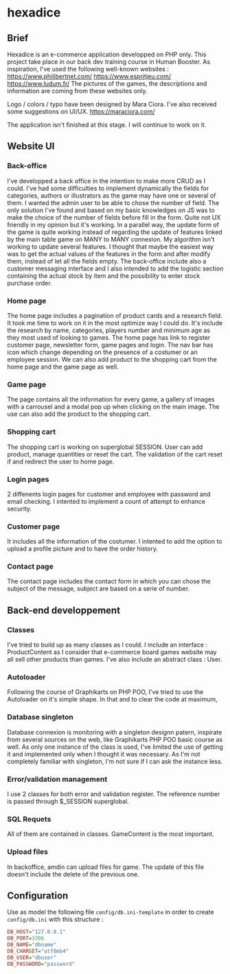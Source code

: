 # hexadice

## Brief 

Hexadice is an e-commerce application developped on PHP only. This project take place in our back dev training course in Human Booster. 
As inspiration, I've used the following well-known websites : 
https://www.philibertnet.com/
https://www.espritjeu.com/
https://www.ludum.fr/
The pictures of the games, the descriptions and information are coming from these websites only. 

Logo / colors / typo have been designed by Mara Ciora. I've also received some suggestions on UI/UX.
https://maraciora.com/

The application isn't finished at this stage. I will continue to work on it.




## Website UI


### Back-office

I've developped a back office in the intention to make more CRUD as I could. I've had some difficulties to implement dynamically the fields for categories, authors or illustrators as the game may have one or several of them. I wanted the admin user to be able to chose the number of field. The only solution I've found and based on my basic knowledges on JS was to make the choice of the number of fields before fill in the form. Quite not UX friendly in my opinion but it's working. 
In a parallel way, the update form of the game is quite working instead of regarding the update of features linked by the main table game on MANY to MANY connexion. My algorithm isn't working to update several features. I thought that maybe the easiest way was to get the actual values of the features in the form and after modify them, instead of let all the fields empty. 
The back-office include also a customer messaging interface and I also intended to add the logistic section containing the actual stock by item and the possibility to enter stock purchase order. 

### Home page

The home page includes a pagination of product cards and a research field. It took me time to work on it in the most optimize way I could do. It's include the research by name, categories, players number and minimum age as they most used of looking to games.
The home page has link to register customer page, newsletter form, game pages and login. The nav bar has icon which change depending on the presence of a costumer or an employee session. 
We can also add product to the shopping cart from the home page and the game page as well.

### Game page

The page contains all the information for every game, a gallery of images with a carrousel and a modal pop up when clicking on the main image. 
The use can also add the product to the shopping cart.

### Shopping cart

The shopping cart is working on superglobal SESSION. User can add product, manage quantities or reset the cart. The validation of the cart reset if and redirect the user to home page.

### Login pages

2 diffenents login pages for customer and employee with password and email checking. I intented to implement a count of attempt to enhance security. 

### Customer page

It includes all the information of the costumer. I intented to add the option to upload a profile picture and to have the order history. 

### Contact page

The contact page includes the contact form in which you can chose the subject of the message, subject are based on a serie of number.



## Back-end developpement


### Classes

I've tried to build up as many classes as I could. I include an interface : ProductContent as I consider that e-commerce board games website may all sell other products than games. I've also include an abstract class : User.


### Autoloader 

Following the course of Graphikarts on PHP POO, I've tried to use the Autoloader on it's simple shape. In that and to clear the code at maximum, 


### Database singleton

Database connexion is monitoring with a singleton designn patern, inspirate from several sources on the web, like Graphikarts PHP POO basic course as well.
As only one instance of the class is used, I've limited the use of getting it and implemented only when I thought it was necessary. As I'm not completely familiar with singleton, I'm not sure if I can ask the instance less. 

### Error/validation management

I use 2 classes for both error and validation register. The reference number is passed through $_SESSION superglobal. 


### SQL Requets 

All of them are contained in classes. GameContent is the most important. 


### Upload files

In backoffice, amdin can upload files for game. The update of this file doesn't include the delete of the previous one. 


## Configuration

Use as model the following file `config/db.ini-template` in order to create `config/db.ini` with this structure :

```ini
DB_HOST="127.0.0.1"
DB_PORT=3306
DB_NAME="dbname"
DB_CHARSET="utf8mb4"
DB_USER="dbuser"
DB_PASSWORD="password"
```
